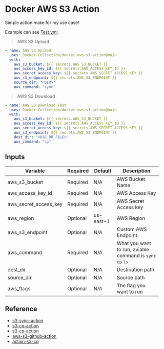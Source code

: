 # Docker AWS S3 Action

Simple action make for my use case!

Example can see [Test.yml](.github/workflows/Test.yml).

> AWS S3 Upload

```yml
- name: AWS S3 Uplaod
  uses: Docker-Collection/docker-aws-s3-action@main
  with:
    aws_s3_bucket: ${{ secrets.AWS_S3_BUCKET }}
    aws_access_key_id: ${{ secrets.AWS_ACCESS_KEY_ID }}
    aws_secret_access_key: ${{ secrets.AWS_SECRET_ACCESS_KEY }}
    aws_s3_endpoint: ${{ secrets.AWS_S3_ENDPOINT }}
    source_dir: "<DIR>"
    aws_command: "sync"
```

> AWS S3 Download

```yml
- name: AWS S3 Download Test
  uses: Docker-Collection/docker-aws-s3-action@main
  with:
    aws_s3_bucket: ${{ secrets.AWS_S3_BUCKET }}
    aws_access_key_id: ${{ secrets.AWS_ACCESS_KEY_ID }}
    aws_secret_access_key: ${{ secrets.AWS_SECRET_ACCESS_KEY }}
    aws_s3_endpoint: ${{ secrets.AWS_S3_ENDPOINT }}
    dest_dir: "<DIR_OR_FILE>"
    aws_command: "cp"
```

## Inputs

| Variable | Required | Default | Description |
| -------- | -------- | ------- | ----------- |
| aws_s3_bucket | Required | N/A | AWS Bucket Name |
| aws_access_key_id | Required | N/A | AWS Access Key |
| aws_secret_access_key | Required | N/A | AWS Secret Access key |
| aws_region | Optional | us-east-1 | AWS Region |
| aws_s3_endpoint | Optional | N/A | Custom AWS Endpoint |
| aws_command | Required | N/A | What you want to run, aviable command is ``sync`` ``cp`` ``ls`` |
| dest_dir | Optional | N/A | Destination path |
| source_dir | Optional | N/A | Source path |
| aws_flags | Optional | N/A | The flag you want to run |

## Reference

- [s3-sync-action](https://github.com/jakejarvis/s3-sync-action)
- [s3-cp-action](https://github.com/prewk/s3-cp-action)
- [s3-cp-action](https://github.com/luke-m/s3-cp-action)
- [aws-s3-github-action](https://github.com/keithweaver/aws-s3-github-action)
- [action-s3-cp](https://github.com/qoqa/action-s3-cp)
